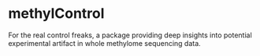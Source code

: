 # methylControl
For the real control freaks, a package providing deep insights into potential experimental artifact in whole methylome sequencing data.
